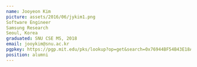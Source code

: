 ```yaml
---
name: Jooyeon Kim
picture: assets/2016/06/jykim1.png  
Software Engineer  
Samsung Research  
Seoul, Korea  
graduated: SNU CSE MS, 2018  
email: jooykim@snu.ac.kr
pgpkey: https://pgp.mit.edu/pks/lookup?op=get&search=0x76944BF54B43E18A
position: alumni
---
```


